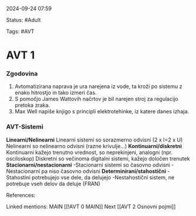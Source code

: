2024-09-24 07:59

Status: #Adult 

Tags: #AVT 

# AVT 1
### Zgodovina
1. Avtomatizirana naprava je ura narejena iz vode, ta kroži po sistemu z enako hitrostjo in tako izmeri čas.
2. S pomočjo James Wattovih načrtov je bil narejen stroj za regulacijo pretoka zraka. 
3. Max Well napiše knjigo s principli elektrotehinke, iz katere danes izhaja.
### AVT-Sistemi
 **Linearni/Nelinearni**
	Linearni sistemi so sorazmerno odvisni (2 x I=2 x U)
	Nelinearni so nelinearno odvisni (razne krivulje...)
**Kontinuarni/diskretni**
	Kontinuarni kažejo trenutno vrednost, so neprekinjeni, analogni (npr. osciloskop)
	Diskretni so večinoma digitalni sistemi, kažejo določen trenutek
**Stacionarni/nestacionarni**
	-Stacionarni sistemi so časovno odvisni
	-Nestacionarni pa niso časovno odvisni
**Determinirani/stahostični**
	-Stahostini potrebujejo vse dele, da delujejo
	-Nestahostični sistem, ne potrebuje vseh delov da deluje (FRAN)

References:

Linked mentions:
MAIN [[!AVT 0 MAIN]]
Next [[AVT 2 Osnovni pojmi]]